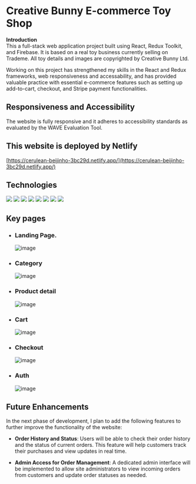 # Creative Bunny E-commerce Toy Shop

**Introduction**
<br />
This a full-stack web application project built using React, Redux Toolkit, and Firebase. It is based on a real toy business currently selling on Trademe. All toy details and images are copyrighted by Creative Bunny Ltd. 

Working on this project has strengthened my skills in the React and Redux frameworks, web responsiveness and accessability, and has provided valuable practice with essential e-commerce features such as setting up add-to-cart, checkout, and Stripe payment functionalities.

## Responsiveness and Accessibility

The website is fully responsive and it adheres to accessibility standards as evaluated by the WAVE Evaluation Tool.


## This website is deployed by Netlify

[https://cerulean-beijinho-3bc29d.netlify.app/](https://cerulean-beijinho-3bc29d.netlify.app/)

## Technologies

![](https://img.shields.io/badge/React-purple) ![](https://img.shields.io/badge/Redux-purple) ![](https://img.shields.io/badge/Firebase_Authentication-blue)
![](https://img.shields.io/badge/Firestore_Database-blue) ![](https://img.shields.io/badge/SCSS-grey) ![](https://img.shields.io/badge/TypeScript-green) ![](https://img.shields.io/badge/Netlify_Deployment-grey) ![](https://img.shields.io/badge/Stripe_Payment-yellow)

## Key pages

-   ### Landing Page.

    ![image](https://i.ibb.co/PW2yWWP/Creative-bunny-landing-page.png)

-   ### Category

    ![image](https://i.ibb.co/kg1L9by/Category.png)

-   ### Product detail

    ![image](https://i.ibb.co/bmnd1tj/Product-detail.png)

-   ### Cart

    ![image](https://i.ibb.co/kBSmdDR/Cart.png)

-   ### Checkout

    ![image](https://i.ibb.co/r2vhGNv/Checkout.png)

-   ### Auth
    ![image](https://i.ibb.co/hcrzD2y/Auth.png)



## Future Enhancements

In the next phase of development, I plan to add the following features to further improve the functionality of the website:

-   **Order History and Status**: Users will be able to check their order history and the status of current orders. This feature will help customers track their purchases and view updates in real time.

-   **Admin Access for Order Management**: A dedicated admin interface will be implemented to allow site administrators to view incoming orders from customers and update order statuses as needed.
